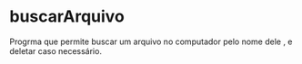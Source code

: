 # buscarArquivo
Progrma que permite buscar um arquivo no computador pelo nome dele , e deletar caso necessário.
